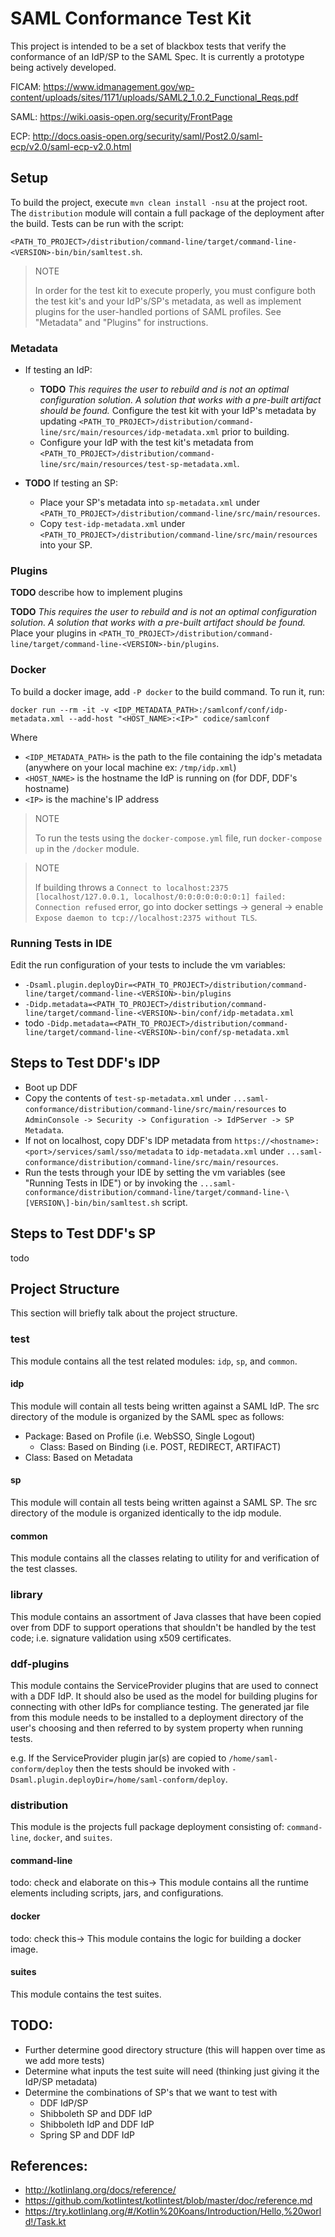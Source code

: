# SAML Conformance Test Kit
This project is intended to be a set of blackbox tests that verify the conformance of an IdP/SP to the SAML Spec.
It is currently a prototype being actively developed.

FICAM: https://www.idmanagement.gov/wp-content/uploads/sites/1171/uploads/SAML2_1.0.2_Functional_Reqs.pdf

SAML: https://wiki.oasis-open.org/security/FrontPage

ECP: http://docs.oasis-open.org/security/saml/Post2.0/saml-ecp/v2.0/saml-ecp-v2.0.html

## Setup
To build the project, execute `mvn clean install -nsu` at the project root.
The `distribution` module will contain a full package of the deployment after the build.
Tests can be run with the script:

`<PATH_TO_PROJECT>/distribution/command-line/target/command-line-<VERSION>-bin/bin/samltest.sh`.

>NOTE
>
>In order for the test kit to execute properly, you must configure both
the test kit's and your IdP's/SP's metadata, as well as implement plugins
for the user-handled portions of SAML profiles. See "Metadata" and "Plugins" for instructions.

### Metadata
* If testing an IdP:
  * **TODO** *This requires the user to rebuild and is not an optimal
  configuration solution. A solution that works with a pre-built artifact
  should be found.* Configure the test kit with your IdP's metadata by updating
  `<PATH_TO_PROJECT>/distribution/command-line/src/main/resources/idp-metadata.xml`
  prior to building.
  * Configure your IdP with the test kit's metadata from
  `<PATH_TO_PROJECT>/distribution/command-line/src/main/resources/test-sp-metadata.xml`.
  
* **TODO** If testing an SP:
  * Place your SP's metadata into `sp-metadata.xml` under `<PATH_TO_PROJECT>/distribution/command-line/src/main/resources`.
  * Copy `test-idp-metadata.xml` under `<PATH_TO_PROJECT>/distribution/command-line/src/main/resources` into your SP.
   
### Plugins
**TODO** describe how to implement plugins

**TODO** *This requires the user to rebuild and is not an optimal configuration
solution. A solution that works with a pre-built artifact should be found.*
Place your plugins in `<PATH_TO_PROJECT>/distribution/command-line/target/command-line-<VERSION>-bin/plugins`.

### Docker
To build a docker image, add `-P docker` to the build command. To run it, run:

`docker run --rm -it -v <IDP_METADATA_PATH>:/samlconf/conf/idp-metadata.xml --add-host "<HOST_NAME>:<IP>" codice/samlconf`

Where 
* `<IDP_METADATA_PATH>` is the path to the file containing the idp's metadata
(anywhere on your local machine ex: `/tmp/idp.xml`)
* `<HOST_NAME>` is the hostname the IdP is running on (for DDF, DDF's hostname)
* `<IP>` is the machine's IP address

>NOTE
>
>To run the tests using the `docker-compose.yml` file, run `docker-compose up`
in the `/docker` module.

>NOTE
>
>If building throws a `Connect to localhost:2375 [localhost/127.0.0.1, localhost/0:0:0:0:0:0:0:1] failed: Connection refused`
error, go into docker settings &rarr; general &rarr; enable `Expose daemon to tcp://localhost:2375 without TLS`.

### Running Tests in IDE

Edit the run configuration of your tests to include the vm variables:

* `-Dsaml.plugin.deployDir=<PATH_TO_PROJECT>/distribution/command-line/target/command-line-<VERSION>-bin/plugins`
* `-Didp.metadata=<PATH_TO_PROJECT>/distribution/command-line/target/command-line-<VERSION>-bin/conf/idp-metadata.xml`
* todo `-Didp.metadata=<PATH_TO_PROJECT>/distribution/command-line/target/command-line-<VERSION>-bin/conf/sp-metadata.xml`

## Steps to Test DDF's IDP
* Boot up DDF
* Copy the contents of `test-sp-metadata.xml` under `...saml-conformance/distribution/command-line/src/main/resources` to `AdminConsole -> Security -> Configuration -> IdPServer -> SP Metadata`.
* If not on localhost, copy DDF's IDP metadata from `https://<hostname>:<port>/services/saml/sso/metadata` to `idp-metadata.xml` under `...saml-conformance/distribution/command-line/src/main/resources`.
* Run the tests through your IDE by setting the vm variables (see "Running Tests in IDE") or by invoking the `...saml-conformance/distribution/command-line/target/command-line-\[VERSION\]-bin/bin/samltest.sh` script.

## Steps to Test DDF's SP
todo

## Project Structure
This section will briefly talk about the project structure.

### test
This module contains all the test related modules: `idp`, `sp`, and `common`.

#### idp
This module will contain all tests being written against a SAML IdP. The src directory of the module is organized by the SAML spec as follows:
* Package: Based on Profile (i.e. WebSSO, Single Logout)
  * Class: Based on Binding (i.e. POST, REDIRECT, ARTIFACT)
* Class: Based on Metadata

#### sp
This module will contain all tests being written against a SAML SP. The src directory of the module is organized identically to the idp module.

#### common
This module contains all the classes relating to utility for and verification of the test classes.

### library
This module contains an assortment of Java classes that have been copied over from DDF to support operations that shouldn't be handled by the test code; i.e. signature validation using x509 certificates.

### ddf-plugins
This module contains the ServiceProvider plugins that are used to connect with
a DDF IdP. It should also be used as the model for building plugins for connecting
with other IdPs for compliance testing. The generated jar file from this module
needs to be installed to a deployment directory of the user's choosing and then
referred to by system property when running tests.

e.g. If the ServiceProvider plugin jar(s) are copied to `/home/saml-conform/deploy`
then the tests should be invoked with `-Dsaml.plugin.deployDir=/home/saml-conform/deploy`.

### distribution
This module is the projects full package deployment consisting of: `command-line`, `docker`, and `suites`.

#### command-line
todo: check and elaborate on this&rarr; This module contains all the runtime elements including scripts, jars, and configurations.

#### docker
todo: check this&rarr; This module contains the logic for building a docker image.

#### suites
This module contains the test suites.

## TODO:
- Further determine good directory structure (this will happen over time as we add more tests)
- Determine what inputs the test suite will need (thinking just giving it the IdP/SP metadata)
- Determine the combinations of SP's that we want to test with
  - DDF IdP/SP
  - Shibboleth SP and DDF IdP
  - Shibboleth IdP and DDF IdP
  - Spring SP and DDF IdP

## References:
 - http://kotlinlang.org/docs/reference/
 - https://github.com/kotlintest/kotlintest/blob/master/doc/reference.md
 - https://try.kotlinlang.org/#/Kotlin%20Koans/Introduction/Hello,%20world!/Task.kt